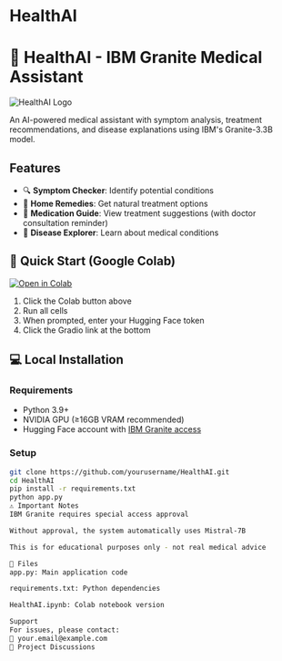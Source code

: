 # HealthAI
# 🏥 HealthAI - IBM Granite Medical Assistant

![HealthAI Logo](https://via.placeholder.com/800x400?text=HealthAI+Interface+Screenshot)

An AI-powered medical assistant with symptom analysis, treatment recommendations, and disease explanations using IBM's Granite-3.3B model.

## Features
- 🔍 **Symptom Checker**: Identify potential conditions
- 🌿 **Home Remedies**: Get natural treatment options
- 💊 **Medication Guide**: View treatment suggestions (with doctor consultation reminder)
- 💬 **Disease Explorer**: Learn about medical conditions

## 🚀 Quick Start (Google Colab)
[![Open in Colab](https://colab.research.google.com/assets/colab-badge.svg)](https://colab.research.google.com/github/OmPranithSai/HealthAI/blob/main/HealthAI.ipynb)

1. Click the Colab button above
2. Run all cells
3. When prompted, enter your Hugging Face token
4. Click the Gradio link at the bottom

## 💻 Local Installation
### Requirements
- Python 3.9+
- NVIDIA GPU (≥16GB VRAM recommended)
- Hugging Face account with [IBM Granite access](https://huggingface.co/ibm-granite/granite-3.3-2b-instruct)

### Setup
```bash
git clone https://github.com/yourusername/HealthAI.git
cd HealthAI
pip install -r requirements.txt
python app.py
⚠️ Important Notes
IBM Granite requires special access approval

Without approval, the system automatically uses Mistral-7B

This is for educational purposes only - not real medical advice

📂 Files
app.py: Main application code

requirements.txt: Python dependencies

HealthAI.ipynb: Colab notebook version

Support
For issues, please contact:
📧 your.email@example.com
💬 Project Discussions
